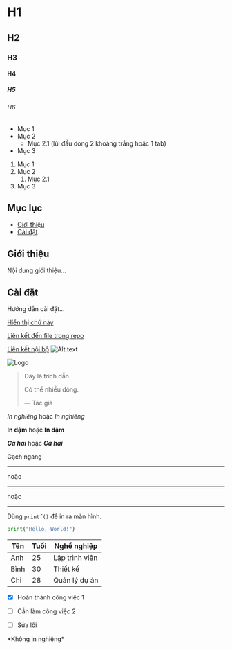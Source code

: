 <!-- Tiêu đề (Headers) -->

# H1
## H2
### H3
#### H4
##### H5
###### H6

 <!-- Danh sách (Lists) -->
- Mục 1
- Mục 2
  - Mục 2.1 (lùi đầu dòng 2 khoảng trắng hoặc 1 tab)
- Mục 3
<!-- Danh sách có thứ tự (Ordered List) -->
1. Mục 1
2. Mục 2
   1. Mục 2.1
3. Mục 3

<!-- Tạo anchor (liên kết nội bộ) -->
## Mục lục
- [Giới thiệu](#giới-xthiệu)
- [Cài đặt](#cài-đặt)

## Giới thiệu
Nội dung giới thiệu...

## Cài đặt
Hướng dẫn cài đặt...

<!-- 6. Liên kết (Links) -->
[Hiển thị chữ này](https://example.com)

[Liên kết đến file trong repo](/docs/README.md)

[Liên kết nội bộ](#mục-lục)
![Alt text](/path/to/image.jpg)

![Logo](https://example.com/logo.png)

<!-- Trích dẫn (Blockquote) -->
> Đây là trích dẫn.
>
> Có thể nhiều dòng.
>
> — Tác giả

<!-- In đậm, in nghiêng -->

*In nghiêng* hoặc _In nghiêng_

**In đậm** hoặc __In đậm__

***Cả hai*** hoặc ___Cả hai___

<!-- Gạch ngang (Strikethrough) -->
~~Gạch ngang~~


<!-- Dòng ngang (Horizontal Rule) -->
---
hoặc
***
hoặc
___





<!-- Code (Inline và Block) -->
Dùng `printf()` để in ra màn hình.

<!-- Block code (nhiều dòng)
Dùng 3 dấu backtick: -->

```python
print("Hello, World!")
```


 <!-- Bảng (Tables) -->
| Tên         | Tuổi | Nghề nghiệp     |
|-------------|------|-----------------|
| Anh         | 25   | Lập trình viên  |
| Bình        | 30   | Thiết kế        |
| Chi         | 28   | Quản lý dự án   |


 <!-- Danh sách kiểm tra (Task Lists) -->
 - [x] Hoàn thành công việc 1
- [ ] Cần làm công việc 2
- [ ] Sửa lỗi






<!-- . Ký tự đặc biệt & Escape -->
\*Không in nghiêng\*
